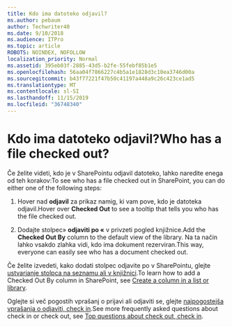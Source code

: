 ```yaml
---
title: Kdo ima datoteko odjavil?
ms.author: pebaum
author: Techwriter40
ms.date: 9/10/2018
ms.audience: ITPro
ms.topic: article
ROBOTS: NOINDEX, NOFOLLOW
localization_priority: Normal
ms.assetid: 395eb03f-2885-43d5-b2fe-55febf85b1e5
ms.openlocfilehash: 56aa04f7866227c4b5a1e1828d3c10ea3746d00a
ms.sourcegitcommit: b43f77221f47b50c41197a448a9c26c423ce1ad5
ms.translationtype: MT
ms.contentlocale: sl-SI
ms.lasthandoff: 11/15/2019
ms.locfileid: "36748340"
---
```

# <a name="who-has-a-file-checked-out"></a><span data-ttu-id="f19e0-102">Kdo ima datoteko odjavil?</span><span class="sxs-lookup"><span data-stu-id="f19e0-102">Who has a file checked out?</span></span>

<span data-ttu-id="f19e0-103">Če želite videti, kdo je v SharePointu odjavil datoteko, lahko naredite enega od teh korakov:</span><span class="sxs-lookup"><span data-stu-id="f19e0-103">To see who has a file checked out in SharePoint, you can do either one of the following steps:</span></span>
  
1. <span data-ttu-id="f19e0-104">Hover nad **odjavil** za prikaz namig, ki vam pove, kdo je datoteka odjavil.</span><span class="sxs-lookup"><span data-stu-id="f19e0-104">Hover over **Checked Out** to see a tooltip that tells you who has the file checked out.</span></span> 
    
2. <span data-ttu-id="f19e0-105">Dodajte stolpec» **odjaviti po «** v privzeti pogled knjižnice.</span><span class="sxs-lookup"><span data-stu-id="f19e0-105">Add the **Checked Out By** column to the default view of the library.</span></span> <span data-ttu-id="f19e0-106">Na ta način lahko vsakdo zlahka vidi, kdo ima dokument rezerviran.</span><span class="sxs-lookup"><span data-stu-id="f19e0-106">This way, everyone can easily see who has a document checked out.</span></span> 
    
<span data-ttu-id="f19e0-107">Če želite izvedeti, kako dodati stolpec odjavite po v SharePointu, glejte [ustvarjanje stolpca na seznamu ali v knjižnici](https://go.microsoft.com/fwlink/?linkid=2019591).</span><span class="sxs-lookup"><span data-stu-id="f19e0-107">To learn how to add a Checked Out By column in SharePoint, see [Create a column in a list or library](https://go.microsoft.com/fwlink/?linkid=2019591).</span></span> 
  
<span data-ttu-id="f19e0-108">Oglejte si več pogostih vprašanj o prijavi ali odjaviti se, glejte [najpogostejša vprašanja o odjaviti, check in](https://go.microsoft.com/fwlink/?linkid=2018786).</span><span class="sxs-lookup"><span data-stu-id="f19e0-108">See more frequently asked questions about check in or check out, see [Top questions about check out, check in](https://go.microsoft.com/fwlink/?linkid=2018786).</span></span>
  

